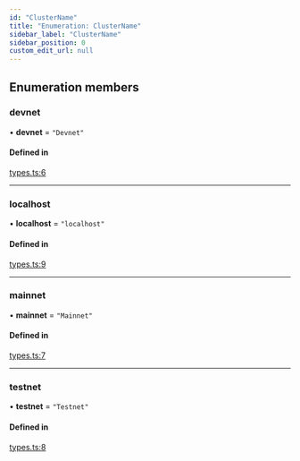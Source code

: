 ```yaml
---
id: "ClusterName"
title: "Enumeration: ClusterName"
sidebar_label: "ClusterName"
sidebar_position: 0
custom_edit_url: null
---
```


## Enumeration members

### devnet

• **devnet** = `"Devnet"`

#### Defined in

[types.ts:6](https://github.com/mithraiclabs/psyoptions-ts/blob/e509acb/packages/psy-american/src/types.ts#L6)

___

### localhost

• **localhost** = `"localhost"`

#### Defined in

[types.ts:9](https://github.com/mithraiclabs/psyoptions-ts/blob/e509acb/packages/psy-american/src/types.ts#L9)

___

### mainnet

• **mainnet** = `"Mainnet"`

#### Defined in

[types.ts:7](https://github.com/mithraiclabs/psyoptions-ts/blob/e509acb/packages/psy-american/src/types.ts#L7)

___

### testnet

• **testnet** = `"Testnet"`

#### Defined in

[types.ts:8](https://github.com/mithraiclabs/psyoptions-ts/blob/e509acb/packages/psy-american/src/types.ts#L8)
